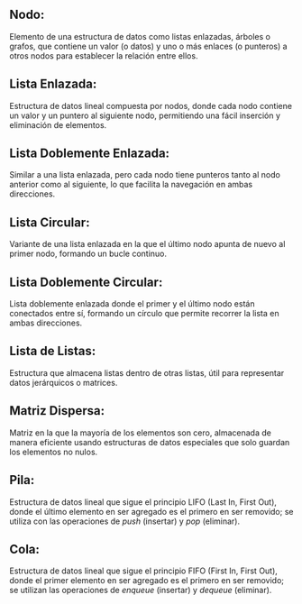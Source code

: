 ## **Nodo**: 
Elemento de una estructura de datos como listas enlazadas, árboles o grafos, que contiene un valor (o datos) y uno o más enlaces (o punteros) a otros nodos para establecer la relación entre ellos.

## **Lista Enlazada**:
Estructura de datos lineal compuesta por nodos, donde cada nodo contiene un valor y un puntero al siguiente nodo, permitiendo una fácil inserción y eliminación de elementos.

## **Lista Doblemente Enlazada**: 
Similar a una lista enlazada, pero cada nodo tiene punteros tanto al nodo anterior como al siguiente, lo que facilita la navegación en ambas direcciones.

## **Lista Circular**: 
Variante de una lista enlazada en la que el último nodo apunta de nuevo al primer nodo, formando un bucle continuo.

## **Lista Doblemente Circular**: 
Lista doblemente enlazada donde el primer y el último nodo están conectados entre sí, formando un círculo que permite recorrer la lista en ambas direcciones.

## **Lista de Listas**: 
Estructura que almacena listas dentro de otras listas, útil para representar datos jerárquicos o matrices.

## **Matriz Dispersa**: 
Matriz en la que la mayoría de los elementos son cero, almacenada de manera eficiente usando estructuras de datos especiales que solo guardan los elementos no nulos.


## **Pila**: 
Estructura de datos lineal que sigue el principio LIFO (Last In, First Out), donde el último elemento en ser agregado es el primero en ser removido; se utiliza con las operaciones de *push* (insertar) y *pop* (eliminar).

## **Cola**: 
Estructura de datos lineal que sigue el principio FIFO (First In, First Out), donde el primer elemento en ser agregado es el primero en ser removido; se utilizan las operaciones de *enqueue* (insertar) y *dequeue* (eliminar).